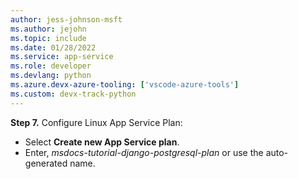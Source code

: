 ```yaml
---
author: jess-johnson-msft
ms.author: jejohn
ms.topic: include
ms.date: 01/28/2022
ms.service: app-service
ms.role: developer
ms.devlang: python
ms.azure.devx-azure-tooling: ['vscode-azure-tools']
ms.custom: devx-track-python
---
```


**Step 7.** Configure Linux App Service Plan:

* Select **Create new App Service plan**.
* Enter, *msdocs-tutorial-django-postgresql-plan* or use the auto-generated name.
